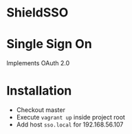 # ShieldSSO

Single Sign On
==============

Implements OAuth 2.0


Installation
============

* Checkout master
* Execute `vagrant up` inside project root
* Add host `sso.local` for 192.168.56.107
